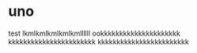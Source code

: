 # uno
test
lkmlkmlkmlkmlkmllllll
ookkkkkkkkkkkkkkkkkkkkk
kkkkkkkkkkkkkkkkkkkkkkk
kkkkkkkkkkkkkkkkkkkkkkkk
